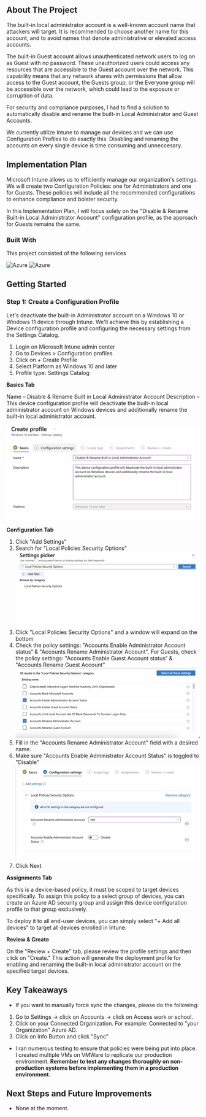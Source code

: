<!-- ABOUT THE PROJECT -->
## About The Project

The built-in local administrator account is a well-known account name that attackers will target. It is recommended to choose another name for this account, and to avoid names that denote administrative or elevated access accounts.

The built-in Guest account allows unauthenticated network users to log on as Guest with no password. These unauthorized users could access any resources that are accessible to the Guest account over the network. This capability means that any network shares with permissions that allow access to the Guest account, the Guests group, or the Everyone group will be accessible over the network, which could lead to the exposure or corruption of data.

For security and compliance purposes, I had to find a solution to automatically disable and rename the built-in Local Administrator and Guest Accounts.

We currently utilize Intune to manage our devices and we can use Configuration Profiles to do exactly this. Disabling and renaming the accounts on every single device is time consuming and unneccesary. 

## Implementation Plan

Microsoft Intune allows us to efficiently manage our organization's settings. We will create two Configuration Policies: one for Administrators and one for Guests. These policies will include all the recommended configurations to enhance compliance and bolster security.

In this Implementation Plan, I will focus solely on the "Disable & Rename Built-in Local Administrator Account" configuration profile, as the approach for Guests remains the same.

### Built With

This project consisted of the following services

![Azure](https://img.shields.io/badge/Azure-Intune-blue)
![Azure](https://img.shields.io/badge/VMWare-Virtual_Machines-blue)

<!-- GETTING STARTED -->
## Getting Started



### Step 1: Create a Configuration Profile

Let's deactivate the built-in Administrator account on a Windows 10 or Windows 11 device through Intune. We'll achieve this by establishing a Device configuration profile and configuring the necessary settings from the Settings Catalog.

1.	Login on Microsoft Intune admin center
2. Go to Devices > Configuration profiles
3. Click on + Create Profile
4. Select Platform as Windows 10 and later
5. Profile type: Settings Catalog

**Basics Tab**

Name – Disable & Rename Built in Local Administrator Account
Description – This device configuration profile will deactivate the built-in local administrator account on Windows devices and additionally rename the built-in local administrator account.

![Image Alt Text](../Images/Admin2.png)

**Configuration Tab**

1. Click "Add Settings"
2. Search for "Local Policies Security Options"
![Image Alt Text](../Images/Admin1.png)
3. Click "Local Policies Security Options" and a window will expand on the bottom
4. Check the policy settings: "Accounts Enable Administrator Account status“ & "Accounts Rename Administrator Account". For Guests, check the policy settings: "Accounts Enable Guest Account status“ & "Accounts Rename Guest Account"
![Image Alt Text](../Images/Admin3.png)
5. Fill in the "Accounts Rename Administrator Account" field with a desired name. 
6. Make sure "Accounts Enable Administrator Account Status" is toggled to "Disable"
![Image Alt Text](../Images/Admin4.png)
7. Click Next

**Assignments Tab**

As this is a device-based policy, it must be scoped to target devices specifically. To assign this policy to a select group of devices, you can create an Azure AD security group and assign this device configuration profile to that group exclusively.

To deploy it to all end-user devices, you can simply select "+ Add all devices" to target all devices enrolled in Intune.

**Review & Create**

On the "Review + Create" tab, please review the profile settings and then click on "Create." This action will generate the deployment profile for enabling and renaming the built-in local administrator account on the specified target devices.

## Key Takeaways

* If you want to manually force sync the changes, please do the following: 
1. Go to Settings -> click on Accounts -> click on Access work or school.
2. Click on your Connected Organization. For example: Connected to "your Organization" Azure AD.
3. Click on Info Button and click "Sync"
* I ran numerous testing to ensure that policies were being put into place. I created multiple VMs on VMWare to replicate our production environment. **Remember to test any changes thoroughly on non-production systems before implementing them in a production environment.**

## Next Steps and Future Improvements

* None at the moment.